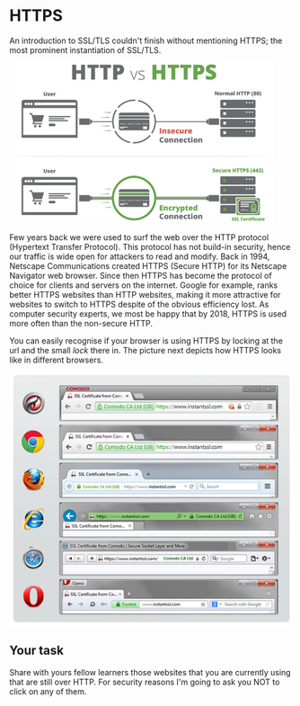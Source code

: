 # HTTPS

An introduction to SSL/TLS couldn't finish without mentioning HTTPS; the most prominent instantiation of SSL/TLS. 

![GitHub Logo](./images/http-vs-https.png)
<!---
(source: https://www.instantssl.com/images/https-browsers.png)
-->


Few years back we were used to surf the web over the HTTP protocol (Hypertext Transfer Protocol). This protocol has not build-in security, hence our traffic is wide open for attackers to read and modify. Back in 1994, Netscape Communications created HTTPS (Secure HTTP) for its Netscape Navigator web browser. Since then HTTPS has become the protocol of choice for clients and servers on the internet. Google for example, ranks better HTTPS websites than HTTP websites, making it more attractive for websites to switch to HTTPS despite of the obvious efficiency lost. As computer security experts, we most be happy that by 2018, HTTPS is used more often than the non-secure HTTP. 

You can easily recognise if your browser is using HTTPS by locking at the url and the small *lock* there in. The picture next depicts how HTTPS looks like in different browsers.

![GitHub Logo](./images/https-browsers.png)
<!---
(source: https://www.instantssl.com/images/https-browsers.png)
-->

## Your task 

Share with yours fellow learners those websites that you are currently using that are still over HTTP. For security reasons I'm going to ask you NOT to click on any of them. 